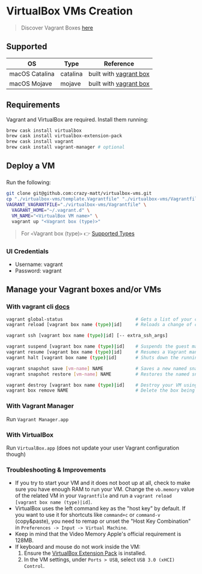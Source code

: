 # VirtualBox VMs Creation

> Discover Vagrant Boxes [here](https://app.vagrantup.com/boxes/search)

## Supported

| OS | Type | Reference |
|------|------|-----------|
| macOS Catalina | catalina | built with [vagrant box](https://app.vagrantup.com/ramsey/boxes/macos-catalina) |
| macOS Mojave | mojave | built with [vagrant box](https://app.vagrantup.com/ramsey/boxes/macos-mojave) |

## Requirements

Vagrant and VirtualBox are required. Install them running:
```bash
brew cask install virtualbox
brew cask install virtualbox-extension-pack
brew cask install vagrant
brew cask install vagrant-manager # optional
```

## Deploy a VM

### 
Run the following:
```bash
git clone git@github.com:crazy-matt/virtualbox-vms.git
cp "./virtualbox-vms/template.Vagrantfile" "./virtualbox-vms/Vagrantfile"
VAGRANT_VAGRANTFILE="./virtualbox-vms/Vagrantfile" \
  VAGRANT_HOME="~/.vagrant.d" \
  VM_NAME="<VirtualBox VM name>" \
  vagrant up "<Vagrant box (type)>"
```
> For `<`Vagrant box (type)`>` 👉  [Supported Types](#supported)

### UI Credentials
* Username: vagrant
* Password: vagrant

## Manage your Vagrant boxes and/or VMs

### With vagrant cli [docs](https://www.vagrantup.com/docs/cli)
```bash
vagrant global-status                           # Gets a list of your current Vagrant boxes
vagrant reload [vagrant box name (type)|id]     # Reloads a change of config on your Vagrantfile

vagrant ssh [vagrant box name (type)|id] [-- extra_ssh_args]

vagrant suspend [vagrant box name (type)|id]    # Suspends the guest machine, rather than fully shutting it down or destroying it
vagrant resume [vagrant box name (type)|id]     # Resumes a Vagrant managed machine that was previously suspended
vagrant halt [vagrant box name (type)|id]       # Shuts down the running machine Vagrant is managing

vagrant snapshot save [vm-name] NAME            # Saves a new named snapshot
vagrant snapshot restore [vm-name] NAME         # Restores the named snapshot

vagrant destroy [vagrant box name (type)|id]    # Destroy your VM using an id obtained from `vagrant global-status`
vagrant box remove NAME                         # Delete the box being used to create the VM
```

### With Vagrant Manager
Run `Vagrant Manager.app`

### With VirtualBox
Run `VirtualBox.app` (does not update your user Vagrant configuration though)

### Troubleshooting & Improvements
- If you try to start your VM and it does not boot up at all, check to make sure you have enough RAM to run your VM.
Change the `vb.memory` value of the related VM in your `Vagrantfile` and run a `vagrant reload [vagrant box name (type)|id]`.
- VirtualBox uses the left command key as the "host key" by default. If you want to use it for shortcuts like `command+c` or `command-v` (copy&paste), you need to remap or unset the "Host Key Combination" in `Preferences -> Input -> Virtual Machine`.
- Keep in mind that the Video Memory Apple's official requirement is 128MB.
- If keyboard and mouse do not work inside the VM:
    1. Ensure the [VirtualBox Extension Pack](https://www.virtualbox.org/wiki/Downloads) is installed.
    2. In the VM settings, under `Ports > USB`, select `USB 3.0 (xHCI) Control`.
